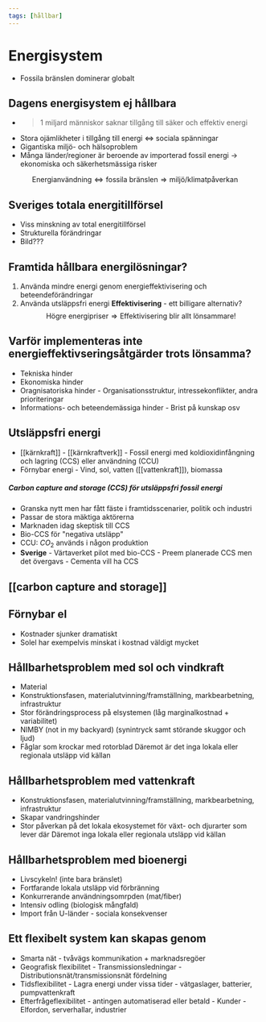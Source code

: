 ```yaml
---
tags: [hållbar]
---
```

# Energisystem
- Fossila bränslen dominerar globalt

## Dagens energisystem ej hållbara
- >1 miljard människor saknar tillgång till säker och effektiv energi
- Stora ojämlikheter i tillgång till energi $\Leftrightarrow$ sociala spänningar
- Gigantiska miljö- och hälsoproblem
- Många länder/regioner är beroende av importerad fossil energi $\rightarrow$ ekonomiska och säkerhetsmässiga risker

$$\text{Energianvändning} \Leftrightarrow \text{fossila bränslen} \Rightarrow \text{miljö/klimatpåverkan}$$

## Sveriges totala energitillförsel
- Viss minskning av total energitillförsel
- Strukturella förändringar
- Bild???

## Framtida hållbara energilösningar?
1. Använda mindre energi genom energieffektivisering och beteendeförändringar
2. Använda utsläppsfri energi
**Effektivisering** - ett billigare alternativ? $$\text{Högre energipriser} \Rightarrow \text{Effektivisering blir allt lönsammare!}$$
## Varför implementeras inte energieffektivseringsåtgärder trots lönsamma?
- Tekniska hinder
- Ekonomiska hinder
- Oragnisatoriska hinder
		- Organisationsstruktur, intressekonflikter, andra prioriteringar
- Informations- och beteendemässiga hinder
		- Brist på kunskap osv

## Utsläppsfri energi
- [[kärnkraft]] - [[kärnkraftverk]]
		- Fossil energi med koldioxidinfångning och lagring (CCS) eller användning (CCU)
- Förnybar energi
		  - Vind, sol, vatten ([[vattenkraft]]), biomassa

##### Carbon capture and storage (CCS) för utsläppsfri fossil energi
- Granska nytt men har fått fäste i framtidsscenarier, politik och industri
- Passar de stora mäktiga aktörerna
- Marknaden idag skeptisk till CCS
- Bio-CCS för "negativa utsläpp"
- CCU: $CO_{2}$ används i någon produktion 
- **Sverige**
		- Värtaverket pilot med bio-CCS
		- Preem planerade CCS men det övergavs
		- Cementa vill ha CCS

## [[carbon capture and storage]]

## Förnybar el
- Kostnader sjunker dramatiskt
- Solel har exempelvis minskat i kostnad väldigt mycket

## Hållbarhetsproblem med sol och vindkraft
- Material
- Konstruktionsfasen, materialutvinning/framställning, markbearbetning, infrastruktur
- Stor förändringsprocess på elsystemen (låg marginalkostnad + variabilitet)
- NIMBY (not in my backyard) (synintryck samt störande skuggor och ljud)
- Fåglar som krockar med rotorblad
Däremot är det inga lokala eller regionala utsläpp vid källan

## Hållbarhetsproblem med vattenkraft
- Konstruktionsfasen, materialutvinning/framställning, markbearbetning, infrastruktur
- Skapar vandringshinder
- Stor påverkan på det lokala ekosystemet för växt- och djurarter som lever där
Däremot inga lokala eller regionala utsläpp vid källan

## Hållbarhetsproblem med bioenergi
- Livscykeln! (inte bara bränslet)
- Fortfarande lokala utsläpp vid förbränning
- Konkurrerande användningsomrpden (mat/fiber)
- Intensiv odling (biologisk mångfald)
- Import från U-länder - sociala konsekvenser

## Ett flexibelt system kan skapas genom
- Smarta nät - tvåvägs kommunikation + marknadsregöer
- Geografisk flexibilitet
		  - Transmissionsledningar
		  - Distributionsnät/transmissionsnät fördelning
- Tidsflexibilitet
		- Lagra energi under vissa tider
		- vätgaslager, batterier, pumpvattenkraft
- Efterfrågeflexibilitet - antingen automatiserad eller betald
		- Kunder
		- Elfordon, serverhallar, industrier
